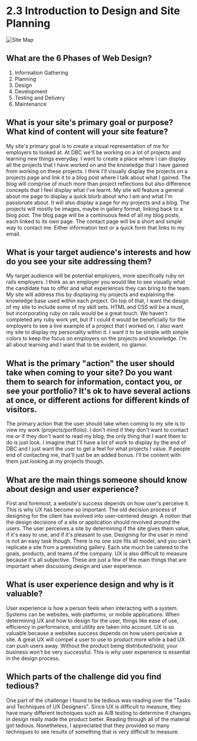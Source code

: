 # 2.3 Introduction to Design and Site Planning

![Site Map](/phase-0/week-2/imgs/site-map.png)

## What are the 6 Phases of Web Design?
1. Information Gathering
2. Planning
3. Design
4. Development
5. Testing and Delivery
6. Maintenance

## What is your site's primary goal or purpose? What kind of content will your site feature?
My site's primary goal is to create a visual representation of me for employers to looked at. At DBC we'll be working on a lot of projects and learning new things everyday. I want to create a place where I can display all the projects that I have worked on and the knowledge that I have gained from working on these projects. I think I'll visually display the projects on a projects page and link it to a blog post where I talk about what I gained. The blog will comprise of much more than project reflections but also difference concepts that I feel display what I've learnt.
My site will feature a general about me page to display a quick blurb about who I am and what I'm passionate about. It will also display a page for my projects and a blog. The projects will mostly be images, maybe in gallery format, linking back to a blog post. The blog page will be a continuous feed of all my blog posts, each linked to its own page. The contact page will be a short and simple way to contact me. Either information text or a quick form that links to my email.

## What is your target audience's interests and how do you see your site addressing them?
My target audience will be potential employers, more specifically ruby on rails employers. I think as an employer you would like to see visually what the candidate has to offer and what experiences they can bring to the team. My site will address this by displaying my projects and explaining the knowledge base used within each project. On top of that, I want the design of my site to include some of my skill sets. HTML and CSS will be a must, but incorporating ruby on rails would be a great touch. We haven't completed any ruby work yet, but if I could it would be beneficially for the employers to see a live example of a project that I worked on.
I also want my site to display my personality within it. I want it to be simple with simple colors to keep the focus on employers on the projects and knowledge. I'm all about learning and I want that to be evident, no glamor. 

## What is the primary "action" the user should take when coming to your site? Do you want them to search for information, contact you, or see your portfolio? It's ok to have several actions at once, or different actions for different kinds of visitors.
The primary action that the user should take when coming to my site is to view my work (projects/portfolio). I don't mind if they don't want to contact me or if they don't want to read my blog, the only thing that I want them to do is just look. I imagine that I'll have a lot of work to display by the end of DBC and I just want the user to get a feel for what projects I value. If people end of contacting me, that'll just be an added bonus. I'll be content with them just looking at my projects though.

## What are the main things someone should know about design and user experience?
First and foremost, a website's success depends on how user's perceive it. This is why UX has become so important. The old decision process of designing for the client has evolved into user-centered design. A notion that the design decisions of a site or application should revolved around the users. The user perceives a site by determining if the site gives them value, if it's easy to use, and if it's pleasant to use. Designing for the user in mind is not an easy task though. There is no one size fits all model, and you can't replicate a site from a preexisting gallery. Each site much be catered to the goals, products, and teams of the company. UX is also difficult to measure because it's all subjective. These are just a few of the main things that are important when discussing design and user experience.

## What is user experience design and why is it valuable? 
User experience is how a person feels when interacting with a system. Systems can be websites, web platforms, or mobile applications. When determining UX and how to design for the user, things like ease of use, efficiency in performance, and utility are taken into account.
UX is so valuable because a websites success depends on how users perceive a site. A great UX will compel a user to use to product more while a bad UX can push users away. Without the product being distributed/sold, your business won't be very successful. This is why user experience is essential in the design process.

## Which parts of the challenge did you find tedious?
One part of the challenge I found to be tedious was reading over the "Tasks and Techniques of UX Designers". Since UX is difficult to measure, they have many different techniques such as A/B testing to determine if changes in design really made the product better. Reading through all of the material got tedious. Nonetheless, I appreciated that they provided so many techniques to see results of something that is very difficult to measure. 